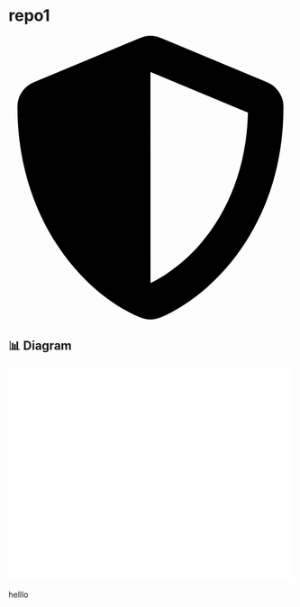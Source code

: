 # repo1

<svg xmlns="http://www.w3.org/2000/svg" viewBox="0 0 512 512" aria-hidden="true" class="icon">
  <path d="M466.5 83.7l-192-80a48.15 48.15 0 0 0-36.9 0l-192 80C27.7 91.1 16 108.6 16 128c0 198.5 114.5 335.7 221.5 380.3 11.8 4.9 25.1 4.9 36.9 0C360.1 472.6 496 349.3 496 128c0-19.4-11.7-36.9-29.5-44.3zM256.1 446.3l-.1-381 175.9 73.3c-3.3 151.4-82.1 261.1-175.8 307.7z"></path>
</svg>


## 📊 Diagram
<!-- diagram -->
![Repo Structure](.github/generate/workflow_diagram.png)



helllo
